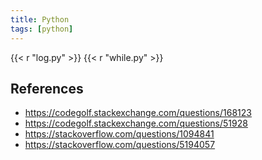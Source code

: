 ```yaml
---
title: Python
tags: [python]
---
```


{{< r "log.py" >}}
{{< r "while.py" >}}

## References

- <https://codegolf.stackexchange.com/questions/168123>
- <https://codegolf.stackexchange.com/questions/51928>
- <https://stackoverflow.com/questions/1094841>
- <https://stackoverflow.com/questions/5194057>
